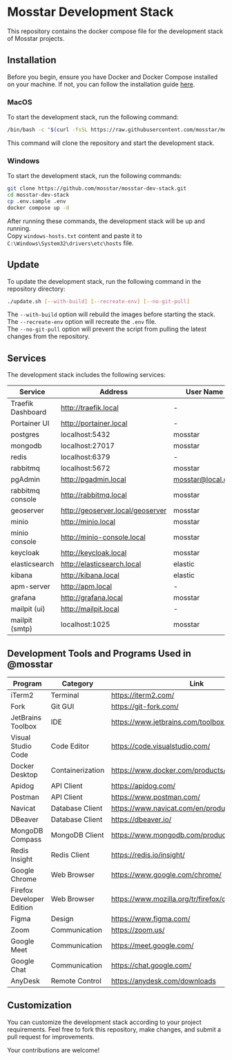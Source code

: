 # Mosstar Development Stack

This repository contains the docker compose file for the development stack of Mosstar projects.

## Installation

Before you begin, ensure you have Docker and Docker Compose installed on your machine. If not, you can follow the
installation guide [here](https://docs.docker.com/desktop/).

### MacOS

To start the development stack, run the following command:

```bash
/bin/bash -c "$(curl -fsSL https://raw.githubusercontent.com/mosstar/mosstar-dev-stack/master/install.sh)"
```

This command will clone the repository and start the development stack.

### Windows

To start the development stack, run the following commands:

```bash
git clone https://github.com/mosstar/mosstar-dev-stack.git
cd mosstar-dev-stack
cp .env.sample .env
docker compose up -d
```

After running these commands, the development stack will be up and running.  
Copy `windows-hosts.txt` content and paste it to `C:\Windows\System32\drivers\etc\hosts` file.

## Update

To update the development stack, run the following command in the repository directory:

```bash
./update.sh [--with-build] [--recreate-env] [--no-git-pull]
```

The `--with-build` option will rebuild the images before starting the stack.  
The `--recreate-env` option will recreate the `.env` file.  
The `--no-git-pull` option will prevent the script from pulling the latest changes from the repository.

## Services

The development stack includes the following services:

| Service           | Address                          | User Name         | Password   |
|-------------------|----------------------------------|-------------------|------------|
| Traefik Dashboard | http://traefik.local             | -                 | -          |
| Portainer UI      | http://portainer.local           | -                 | -          |
| postgres          | localhost:5432                   | mosstar           | mosstar123 |
| mongodb           | localhost:27017                  | mosstar           | mosstar123 |
| redis             | localhost:6379                   | -                 | -          |
| rabbitmq          | localhost:5672                   | mosstar           | mosstar123 |
| pgAdmin           | http://pgadmin.local             | mosstar@local.dev | mosstar123 |
| rabbitmq console  | http://rabbitmq.local            | mosstar           | mosstar123 |
| geoserver         | http://geoserver.local/geoserver | mosstar           | mosstar123 |
| minio             | http://minio.local               | mosstar           | mosstar123 |
| minio console     | http://minio-console.local       | mosstar           | mosstar123 |
| keycloak          | http://keycloak.local            | mosstar           | mosstar123 |
| elasticsearch     | http://elasticsearch.local       | elastic           | mosstar123 |
| kibana            | http://kibana.local              | elastic           | mosstar123 |
| apm-server        | http://apm.local                 | -                 | mosstar123 |
| grafana           | http://grafana.local             | mosstar           | mosstar123 |
| mailpit (ui)      | http://mailpit.local             | -                 | -          |
| mailpit (smtp)    | localhost:1025                   | mosstar           | mosstar123 |

## Development Tools and Programs Used in @mosstar

| Program                   | Category         | Link                                           |
|---------------------------|------------------|------------------------------------------------|
| iTerm2                    | Terminal         | https://iterm2.com/                            |
| Fork                      | Git GUI          | https://git-fork.com/                          |
| JetBrains Toolbox         | IDE              | https://www.jetbrains.com/toolbox-app/         |
| Visual Studio Code        | Code Editor      | https://code.visualstudio.com/                 |
| Docker Desktop            | Containerization | https://www.docker.com/products/docker-desktop |
| Apidog                    | API Client       | https://apidog.com/                            |
| Postman                   | API Client       | https://www.postman.com/                       |
| Navicat                   | Database Client  | https://www.navicat.com/en/products            |
| DBeaver                   | Database Client  | https://dbeaver.io/                            |
| MongoDB Compass           | MongoDB Client   | https://www.mongodb.com/products/tools/compass |
| Redis Insight             | Redis Client     | https://redis.io/insight/                      |
| Google Chrome             | Web Browser      | https://www.google.com/chrome/                 |
| Firefox Developer Edition | Web Browser      | https://www.mozilla.org/tr/firefox/developer/  |
| Figma                     | Design           | https://www.figma.com/                         |
| Zoom                      | Communication    | https://zoom.us/                               |
| Google Meet               | Communication    | https://meet.google.com/                       |
| Google Chat               | Communication    | https://chat.google.com/                       |
| AnyDesk                   | Remote Control   | https://anydesk.com/downloads                  |

## Customization

You can customize the development stack according to your project requirements. Feel free to fork this repository, make
changes, and submit a pull request for improvements.

Your contributions are welcome!
